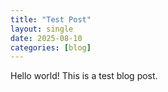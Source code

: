 ```yaml
---
title: "Test Post"
layout: single
date: 2025-08-10
categories: [blog]
---
```

Hello world! This is a test blog post.

